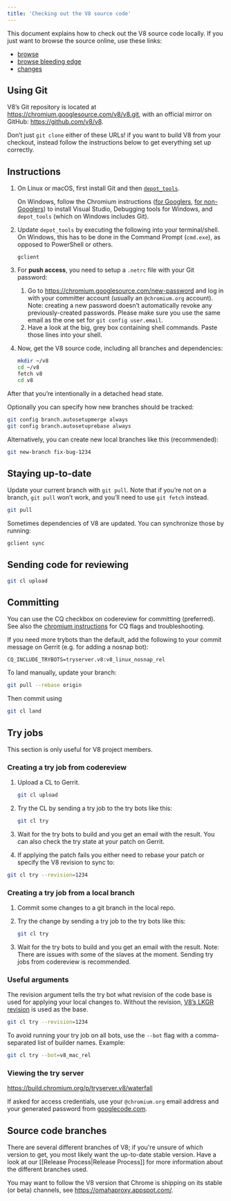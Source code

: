 ```yaml
---
title: 'Checking out the V8 source code'
---
```

This document explains how to check out the V8 source code locally. If you just want to browse the source online, use these links:

- [browse](https://chromium.googlesource.com/v8/v8/)
- [browse bleeding edge](https://chromium.googlesource.com/v8/v8/+/master)
- [changes](https://chromium.googlesource.com/v8/v8/+log/master)

## Using Git

V8’s Git repository is located at <https://chromium.googlesource.com/v8/v8.git>, with an official mirror on GitHub: <https://github.com/v8/v8>.

Don’t just `git clone` either of these URLs! if you want to build V8 from your checkout, instead follow the instructions below to get everything set up correctly.

## Instructions

1. On Linux or macOS, first install Git and then [`depot_tools`](https://commondatastorage.googleapis.com/chrome-infra-docs/flat/depot_tools/docs/html/depot_tools_tutorial.html#_setting_up).

    On Windows, follow the Chromium instructions ([for Googlers](https://goto.google.com/building-chrome-win), [for non-Googlers](https://chromium.googlesource.com/chromium/src/+/master/docs/windows_build_instructions.md#Setting-up-Windows)) to install Visual Studio, Debugging tools for Windows, and `depot_tools` (which on Windows includes Git).

1. Update `depot_tools` by executing the following into your terminal/shell. On Windows, this has to be done in the Command Prompt (`cmd.exe`), as opposed to PowerShell or others.

    ```
    gclient
    ```

1. For **push access**, you need to setup a `.netrc` file with your Git password:

    1. Go to <https://chromium.googlesource.com/new-password> and log in with your committer account (usually an `@chromium.org` account). Note: creating a new password doesn’t automatically revoke any previously-created passwords. Please make sure you use the same email as the one set for `git config user.email`.
    1. Have a look at the big, grey box containing shell commands. Paste those lines into your shell.

1. Now, get the V8 source code, including all branches and dependencies:

    ```bash
    mkdir ~/v8
    cd ~/v8
    fetch v8
    cd v8
    ```

After that you’re intentionally in a detached head state.

Optionally you can specify how new branches should be tracked:

```bash
git config branch.autosetupmerge always
git config branch.autosetuprebase always
```

Alternatively, you can create new local branches like this (recommended):

```bash
git new-branch fix-bug-1234
```

## Staying up-to-date

Update your current branch with `git pull`. Note that if you’re not on a branch, `git pull` won’t work, and you’ll need to use `git fetch` instead.

```bash
git pull
```

Sometimes dependencies of V8 are updated. You can synchronize those by running:

```bash
gclient sync
```

## Sending code for reviewing

```bash
git cl upload
```

## Committing

You can use the CQ checkbox on codereview for committing (preferred). See also the [chromium instructions](https://www.chromium.org/developers/testing/commit-queue) for CQ flags and troubleshooting.

If you need more trybots than the default, add the following to your commit message on Gerrit (e.g. for adding a nosnap bot):

```
CQ_INCLUDE_TRYBOTS=tryserver.v8:v8_linux_nosnap_rel
```

To land manually, update your branch:

```bash
git pull --rebase origin
```

Then commit using

```bash
git cl land
```

## Try jobs

This section is only useful for V8 project members.

### Creating a try job from codereview

1. Upload a CL to Gerrit.

    ```bash
    git cl upload
    ```

1. Try the CL by sending a try job to the try bots like this:

    ```bash
    git cl try
    ```

1. Wait for the try bots to build and you get an email with the result. You can also check the try state at your patch on Gerrit.

1. If applying the patch fails you either need to rebase your patch or specify the V8 revision to sync to:

```bash
git cl try --revision=1234
```

### Creating a try job from a local branch

1. Commit some changes to a git branch in the local repo.

1. Try the change by sending a try job to the try bots like this:

    ```bash
    git cl try
    ```

1. Wait for the try bots to build and you get an email with the result. Note: There are issues with some of the slaves at the moment. Sending try jobs from codereview is recommended.

### Useful arguments

The revision argument tells the try bot what revision of the code base is used for applying your local changes to. Without the revision, [V8’s LKGR revision](https://v8-status.appspot.com/lkgr) is used as the base.

```bash
git cl try --revision=1234
```

To avoid running your try job on all bots, use the `--bot` flag with a comma-separated list of builder names. Example:

```bash
git cl try --bot=v8_mac_rel
```

### Viewing the try server

<https://build.chromium.org/p/tryserver.v8/waterfall>

If asked for access credentials, use your `@chromium.org` email address and your generated password from [googlecode.com](http://code.google.com/hosting/settings).

## Source code branches

There are several different branches of V8; if you're unsure of which version to get, you most likely want the up-to-date stable version. Have a look at our [[Release Process|Release Process]] for more information about the different branches used.

You may want to follow the V8 version that Chrome is shipping on its stable (or beta) channels, see <https://omahaproxy.appspot.com/>.
